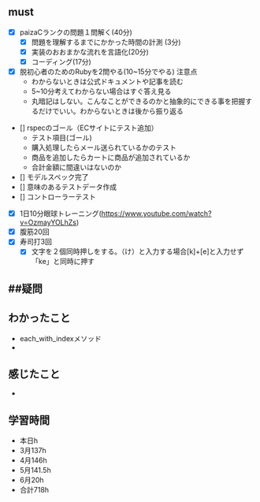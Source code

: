 

## must
- [x] paizaCランクの問題１問解く(40分)
  - [x] 問題を理解するまでにかかった時間の計測 (3分)
  - [x] 実装のおおまかな流れを言語化(20分)
  - [x] コーディング(17分)
- [x] 脱初心者のためのRubyを2問やる(10~15分でやる)
  注意点
   -  わからないときは公式ドキュメントや記事を読む
   -  5~10分考えてわからない場合はすぐ答え見る
   -  丸暗記はしない。こんなことができるのかと抽象的にできる事を把握するだけでいい。わからないときは後から振り返る
- [] rspecのゴール（ECサイトにテスト追加）
  - テスト項目(ゴール)
  - 購入処理したらメール送られているかのテスト
  - 商品を追加したらカートに商品が追加されているか
  - 合計金額に間違いはないのか
 - [] モデルスペック完了
 - [] 意味のあるテストデータ作成
 - [] コントローラーテスト
 
- [x] 1日10分眼球トレーニング(https://www.youtube.com/watch?v=OzmayYOLhZs)
- [x] 腹筋20回
- [x] 寿司打3回
  - [x] 文字を２個同時押しをする。（け）と入力する場合[k]+[e]と入力せず「ke」と同時に押す

##疑問
- 


## わかったこと
- each_with_indexメソッド
- 

## 感じたこと
- 


## 学習時間
  - 本日h
  - 3月137h
  - 4月146h
  - 5月141.5h
  - 6月20h　
  - 合計718h
    
